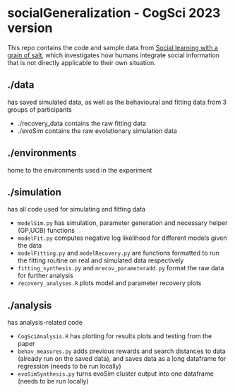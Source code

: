 # socialGeneralization - CogSci 2023 version

  This repo contains the code and sample data from [Social learning with a grain of salt](https://psyarxiv.com/c3fuq/), which investigates how humans integrate social information that is not directly applicable to their own situation.
  
## ./data

has saved simulated data, as well as the behavioural and fitting data from 3 groups of participants
- ./recovery_data contains the raw fitting data
- ./evoSim contains the raw evolutionary simulation data

## ./environments

home to the environments used in the experiment

## ./simulation

has all code used for simulating and fitting data

- `modelSim.py` has simulation, parameter generation and necessary helper (GP,UCB) functions
- `modelFit.py` computes negative log likelihood for different models given the data
- `modelFitting.py` and `modelRecovery.py` are functions formatted to run the fitting routine on real and simulated data respectively
- `fitting_synthesis.py` and `mrecov_parameteradd.py` format the raw data for further analysis
- `recovery_analyses.R` plots model and parameter recovery plots

## ./analysis

has analysis-related code

- `CogSciAnalysis.R` has plotting for results plots and testing from the paper
- `behav_measures.py` adds previous rewards and search distances to data (already run on the saved data), and saves data as a long dataframe for regression (needs to be run locally)
- `evoSimSynthesis.py` turns evoSim cluster output into one dataframe (needs to be run locally)